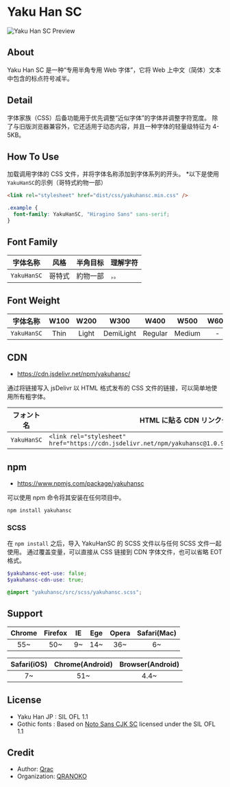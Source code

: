 # Yaku Han SC

![Yaku Han SC Preview](https://i.gyazo.com/73d6ed1c6b901551c9b7fb0b92d33a72.png)

## About

Yaku Han SC 是一种“专用半角专用 Web 字体”，它将 Web 上中文（简体）文本中包含的标点符号减半。

## Detail

字体家族（CSS）后备功能用于优先调整“近似字体”的字体并调整字符宽度。 除了与旧版浏览器兼容外，它还适用于动态内容，并且一种字体的轻量级特征为 4-5KB。

## How To Use

加载调用字体的 CSS 文件，并将字体名称添加到字体系列的开头。 \*以下是使用`YakuHanSC`的示例（哥特式約物一部）

```html
<link rel="stylesheet" href="dist/css/yakuhansc.min.css" />
```

```scss
.example {
  font-family: YakuHanSC, "Hiragino Sans" sans-serif;
}
```

## Font Family

|  字体名称   |  风格  | 半角目标 | 理解字符 |
| :---------: | :----: | :------: | -------- |
| `YakuHanSC` | 哥特式 | 約物一部 | `，。`   |

## Font Weight

|  字体名称   | W100 | W200  |   W300    |  W400   |  W500  | W600 | W700 | W800 | W900  |
| :---------: | :--: | :---: | :-------: | :-----: | :----: | :--: | :--: | :--: | :---: |
| `YakuHanSC` | Thin | Light | DemiLight | Regular | Medium |  -   | Bold |  -   | Black |

## CDN

- https://cdn.jsdelivr.net/npm/yakuhansc/

通过将链接写入 jsDelivr 以 HTML 格式发布的 CSS 文件的链接，可以简单地使用所有粗字体。

| フォント名  | HTML に貼る CDN リンクタグ                                                                               |
| :---------: | -------------------------------------------------------------------------------------------------------- |
| `YakuHanSC` | `<link rel="stylesheet" href="https://cdn.jsdelivr.net/npm/yakuhansc@1.0.9/dist/css/yakuhansc.min.css">` |

## npm

- https://www.npmjs.com/package/yakuhansc

可以使用 npm 命令将其安装在任何项目中。

```
npm install yakuhansc
```

### SCSS

在 `npm install` 之后，导入 YakuHanSC 的 SCSS 文件以与任何 SCSS 文件一起使用。 通过覆盖变量，可以直接从 CSS 链接到 CDN 字体文件，也可以省略 EOT 格式。

```scss
$yakuhansc-eot-use: false;
$yakuhansc-cdn-use: true;

@import "yakuhansc/src/scss/yakuhansc.scss";
```

## Support

| Chrome | Firefox | IE  | Ege | Opera | Safari(Mac) |
| :----: | :-----: | :-: | :-: | :---: | :---------: |
|  55~   |   50~   | 9~  | 14~ |  36~  |     6~      |

| Safari(iOS) | Chrome(Android) | Browser(Android) |
| :---------: | :-------------: | :--------------: |
|     7~      |       51~       |       4.4~       |

## License

- Yaku Han JP : SIL OFL 1.1
- Gothic fonts : Based on [Noto Sans CJK SC](https://www.google.com/get/noto/help/cjk/) licensed under the SIL OFL 1.1

## Credit

- Author: [Qrac](https://qrac.jp)
- Organization: [QRANOKO](https://qranoko.jp)
